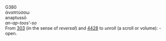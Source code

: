 <body>
  <p>G380<br>  ἀναπτύσσω  <br> anaptussō  <br><i>an-ap-toos‘-so </i><br>From <a href="g0303.htm">303</a> (in the sense of <i>reversal</i>) and <a href="g4428.htm">4428</a>  to <i>unroll</i> (a scroll or volume): - open.<br></p>
 </body>